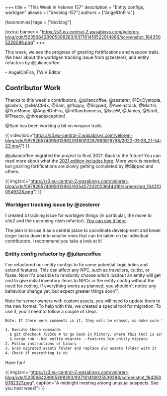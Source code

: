+++
title = "This Week In Veloren 157"
description = "Entity configs, worldgen"
aliases = ["devblog-157"]
authors = ["AngelOnFira"]

[taxonomies]
tags = ["devblog"]

[extra]
banner = "https://s3.eu-central-2.wasabisys.com/veloren-blog/cdn/523568428905398283/937161418522914866/screenshot_1643505226086.png"
+++

This week, we see the progress of gnarling fortifications and weapon trails. We
hear about the worldgen tracking issue from @zesterer, and entity refactors by @juliancoffee.

\- AngelOnFira, TWiV Editor

## Contributor Work

Thanks to this week's contributors, @juliancoffee, @zesterer, @Dr.Dystopia,
@imbris, @xMAC94x, @Sam, @floppy, @Slipped, @Aweinstock, @Martin, @YuriMomo,
@AngelOnFira, @InfRandomness, @IsseW, @James, @Scott, @Treeco, @threadexception!

@Sam has been working a bit on weapon trails.

{{
  video(src="https://s3.eu-central-2.wasabisys.com/veloren-blog/cdn/597826574095613962/936093287683616798/2022-01-26_21-54-23.mp4")
}}

@juliancoffee migrated the project to Rust 2021. Back to the future! You can
read more about what the [2021 edition includes
here](https://blog.rust-lang.org/2021/05/11/edition-2021.html). More work is
needed, but gnarling fortifications are slowly getting completed by @Slipped and
others.

{{
  img(src="https://s3.eu-central-2.wasabisys.com/veloren-blog/cdn/597826574095613962/935457202003644416/screenshot_1643100549328.png")
}}

### Worldgen tracking issue by @zesterer

I created a tracking issue for worldgen things (in particular, the move to site2
and the upcoming rtsim refactor). [You can see it
here](https://gitlab.com/veloren/veloren/-/issues/1444).

The plan is to use it as a central place to coordinate development and break
larger tasks down into smaller ones that can be taken on by individual
contributors. I recommend you take a look at it!

### Entity config refactor by @juliancoffee

I've refactored our entity configs to fix some potential logic holes and extend
features. This can affect any NPC, such as travellers, cultist, or foxes. Now
it's possible to randomly choose which loadout an entity will get and to give
initial inventory items to NPCs in the entity config without the need for
coding. If everything works as planned, you shouldn't notice any behaviour
change yet, but expect greater things soon™️.

Note for server owners with custom assets, you will need to update them to the
new format. To help with this, we created a special tool for migration. To use
it, you'll need to follow a couple of steps.

```txt
Note: If there were comments in it, they will be erased, so make sure to create backups

1. Execute these commands
  $ git checkout 7585c8 # to go back in history, where this tool is active
  $ cargo run --bin entity_migrate --features bin_entity_migrate
2. Follow instructions of binary
3. Grab migrated assets folder and replace old assets folder with it
4. Check if everything is ok
```

Have fun!

{{
  img(src="https://s3.eu-central-2.wasabisys.com/veloren-blog/cdn/523568428905398283/937161418925539388/screenshot_1643506782327.png",
  caption="A midnight meeting among unusual suspects. See you next week!") }}
